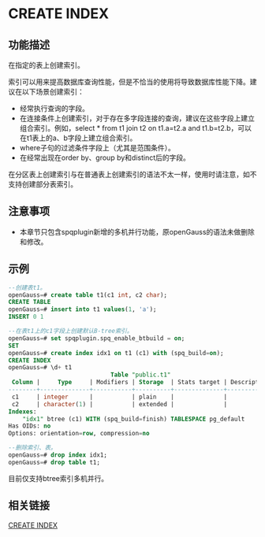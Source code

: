# CREATE INDEX

## 功能描述

在指定的表上创建索引。

索引可以用来提高数据库查询性能，但是不恰当的使用将导致数据库性能下降。建议在以下场景创建索引：

-   经常执行查询的字段。
-   在连接条件上创建索引，对于存在多字段连接的查询，建议在这些字段上建立组合索引。例如，select \* from t1 join t2 on t1.a=t2.a and t1.b=t2.b，可以在t1表上的a、b字段上建立组合索引。
-   where子句的过滤条件字段上（尤其是范围条件）。
-   在经常出现在order by、group by和distinct后的字段。

在分区表上创建索引与在普通表上创建索引的语法不太一样，使用时请注意，如不支持创建部分表索引。

## 注意事项

-   本章节只包含spqplugin新增的多机并行功能，原openGauss的语法未做删除和修改。

## 示例
```sql
--创建表t1。
openGauss=# create table t1(c1 int, c2 char);
CREATE TABLE
openGauss=# insert into t1 values(1, 'a');
INSERT 0 1

--在表t1上的c1字段上创建默认B-tree索引。
openGauss=# set spqplugin.spq_enable_btbuild = on;
SET
openGauss=# create index idx1 on t1 (c1) with (spq_build=on);
CREATE INDEX
openGauss=# \d+ t1
                             Table "public.t1"
 Column |     Type     | Modifiers | Storage  | Stats target | Description
--------+--------------+-----------+----------+--------------+-------------
 c1     | integer      |           | plain    |              |
 c2     | character(1) |           | extended |              |
Indexes:
    "idx1" btree (c1) WITH (spq_build=finish) TABLESPACE pg_default
Has OIDs: no
Options: orientation=row, compression=no

--删除索引、表。
openGauss=# drop index idx1;
openGauss=# drop table t1;
```
目前仅支持btree索引多机并行。

## 相关链接

[CREATE INDEX](../SQLReference/CREATE-INDEX.md)